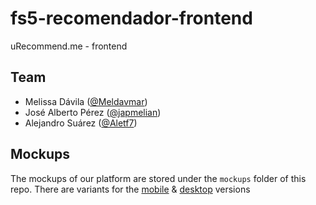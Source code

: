 # fs5-recomendador-frontend
uRecommend.me - frontend

## Team
- Melissa Dávila ([@Meldavmar](https://github.com/Meldavmar))
- José Alberto Pérez ([@japmelian](https://github.com/japmelian))
- Alejandro Suárez ([@Aletf7](https://github.com/Aletf7))

## Mockups
The mockups of our platform are stored under the `mockups` folder of this repo. There are variants for the [mobile](./mockups/mockupPhone) & [desktop](./mockups/mockupDesktop) versions